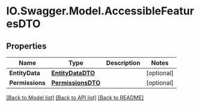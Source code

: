# IO.Swagger.Model.AccessibleFeaturesDTO
## Properties

Name | Type | Description | Notes
------------ | ------------- | ------------- | -------------
**EntityData** | [**EntityDataDTO**](EntityDataDTO.md) |  | [optional] 
**Permissions** | [**PermissionsDTO**](PermissionsDTO.md) |  | [optional] 

[[Back to Model list]](../README.md#documentation-for-models) [[Back to API list]](../README.md#documentation-for-api-endpoints) [[Back to README]](../README.md)

